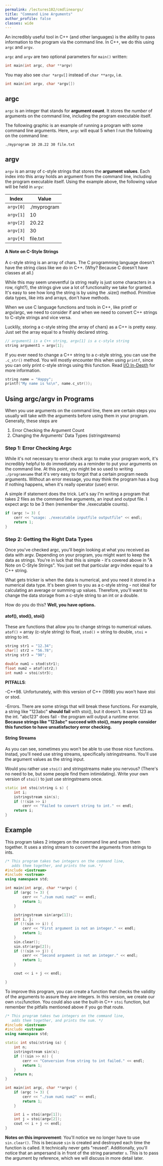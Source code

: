```yaml
---
permalink: /lectures102/cmdlineargs/
title: "Command Line Arguments"
author_profile: false
classes: wide
---
```


An incredibly useful tool in C++ (and other languages) is the ability to pass information to the program via the command line. In C++, we do this using ```argc``` and ```argv```.

```argc``` and ```argv``` are two optional parameters for ```main()``` written: 

```c++
int main(int argc, char **argv)
```

You may also see `char *argv[]` instead of `char **argv`, i.e.

```c++
int main(int argv, char *argv[])
```

## argc
```argc``` is an integer that stands for **argument count**. It stores the _number_ of arguments on the command line, including the program executable itself.

The following graphic is an example of running a program with some command line arguments. Here, ```argc``` will equal 5 when I run the following on the command line:

```console
./myprogram 10 20.22 30 file.txt
```

## argv
```argv``` is an array of c-style strings that stores the **argument values**. Each index into this array holds an argument from the command line, including the program executable itself. Using the example above, the following value will be held in ```argv```:

| Index     | Value       |
|-----------|-------------|
| `argv[0]` | ./myprogram |
| `argv[1]` | 10          |
| `argv[2]` | 20.22       |
| `argv[3]` | 30          |
| `argv[4]` | file.txt    |

#### A Note on C-Style Strings
A c-style string is an array of chars. The C programming language doesn't have the string class like we do in C++. (Why? Because C doesn't have classes at all.)

While this may seem uneventful (a string really is just some characters in a row, right?), the strings give use a lot of functionality we take for granted. It's easy to see how long the string is by using the .size() method. Primitive data types, like ints and arrays, don't have methods.

When we use C language functions and tools in C++, like printf or argv/argc, we need to consider if and when we need to convert C++ strings to C-style strings and vice versa.

Lucklily, storing a c-style string (the array of chars) as a C++ is pretty easy. Just set the array equal to a freshly declared string.

```c++
// argument1 is a C++ string, argv[1] is a c-style string
string argument1 = argv[1];
```

If you ever need to change a C++ string to a c-style string, you can use the `.c_str()` method. You will mostly encounter this when using `printf`, since you can only print c-style strings using this function. Read [I/O In-Depth](/lectures102/ioindepth/) for more information.
```c++
string name = "Happy";
printf("My name is %s\n", name.c_str());
```

## Using argc/argv in Programs

When you use arguments on the command line, there are certain steps you usually will take with the arguments before using them in your program. Generally, these steps are

1. Error Checking the Argument Count
2. Changing the Arguments' Data Types (istringstreams)

### Step 1: Error Checking Argc

While it's not necessary to error check argc to make your program work, it's incredibly helpful to do immediately as a reminder to put your arguments on the command line. At this point, you might be so used to writing `./programname` that it's very easy to forgot that a certain program needs arguments. Without an error message, you may think the program has a bug if nothing happens, when it's really operator (user) error.

A simple if statement does the trick. Let's say I'm writing a program that takes 2 files as the command line arguments, an input and output file. I expect argc to be 3 then (remember the ./executable counts).
```c++
if (argc != 3) {
    cerr << "usage: ./executable inputfile outputfile" << endl;
    return 1;
}
```

### Step 2: Getting the Right Data Types
Once you've checked argc, you'll begin looking at what you received as data with argv. Depending on your program, you might want to keep the data as strings. You're in luck that this is simple - it's covered above in "A Note on C-Style Strings". You just set that particular argv index equal to a C++ string.

What gets tricker is when the data is numerical, and you need it stored in a numerical data type. It's been given to you as a c-style string - not ideal for calculating an average or summing up values. Therefore, you'll want to change the data storage from a c-style string to an int or a double.

How do you do this? **Well, you have options.**

#### atof(), stod(), stoi()
These are functions that allow you to change strings to numerical values. `atof()` = array (c-style string) to float, `stod()` = string to double, `stoi` = string to int.

```c++
string str1 = "12.34";
char[] str2 = "56.78";
string str3 = "90";

double num1 = stod(str1);
float num2 = atof(str2;)
int num3 = stoi(str3);
```

**PITFALLS**: 

-C++98. Unfortunately, with this version of C++ (1998) you won't have stoi or stod.

-Errors. There are some strings that will break these functions. For example, a string like "123abc" **should fail** with stoi(), but it doesn't. It saves 123 as the int. "abc123" does fail - the program will output a runtime error. **Because strings like "123abc" succeed with stoi(), many people consider this function to have unsatisfactory error checking.**

#### String Streams
 As you can see, sometimes you won't be able to use those nice functions. Instad, you'll need use string streams, specifically istringstreams. You'll use the argument values as the string input.
 
 Would you rather use `stoi()` and stringstreams make you nervous? (There's no need to be, but some people find them intimidating). Write your own version of `stoi()` to just use stringstreams once.

```c++
static int stoi(string & s) {
    int i;
    istringstream sin(s);
    if (!(sin >> i)
        cerr << "Failed to convert string to int." << endl;
    return i;
}
```

## Example

This program takes 2 integers on the command line and sums them together. It uses a string stream to convert the arguments from strings to ints.

```c++
/* This program takes two integers on the command line,
   adds them together, and prints the sum. */
#include <iostream>
#include <sstream>
using namespace std;

int main(int argc, char **argv) {
    if (argc != 3) {
        cerr << "./sum num1 num2" << endl;
        return 1;
    }

    istringstream sin(argv[1]);
    int i, j;
    if (!(sin >> i)) {
        cerr << "First argument is not an integer." << endl;
        return 1;
    }
    sin.clear();
    sin.str(argv[2]);
    if (!(sin >> j)) {
        cerr << "Second argument is not an integer." << endl;
        return 1;
    }

    cout << i + j << endl;

}
```

To improve this program, you can create a function that checks the validity of the arguments to assure they are integers. In this version, we create our own `stoi`function. You could also use the built-in C++ `stoi` function, but remember the pitfalls mentioned above if you go that route.

```c++
/* This program takes two integers on the command line,
   adds them together, and prints the sum. */
#include <iostream>
#include <sstream>
using namespace std;

static int stoi(string &s) {
    int n;
    istringstream sin(s);
    if (!(sin >> n)) {
        cerr << "Conversion from string to int failed." << endl;
        return 1;
    }
    return n;
}

int main(int argc, char **argv) {
    if (argc != 3) {
        cerr << "./sum num1 num2" << endl;
        return 1;
    }

    int i = stoi(argv[1]);
    int j = stoi(argv[2]);
    cout << i + j << endl;
}
```

**Notes on this improvement**: You'll notice we no longer have to use `sin.clear()`. This is because `sin` is created and destroyed each time the function is called. It technically never gets "reused". Additionally, you'll notice that an ampersand is in front of the string parameter `s`. This is to pass the argument by reference, which we will discuss in more detail later.
